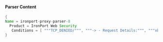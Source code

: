 #### Parser Content
```Java
{
Name = ironport-proxy-parser-8
  Product = IronPort Web Security
   Conditions = [ """TCP_DENIED/""", """-> - Request Details:""", """xb-accesslog:""" ]
}
```